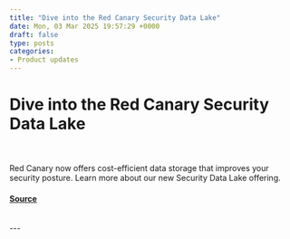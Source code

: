 ```yaml
---
title: "Dive into the Red Canary Security Data Lake"
date: Mon, 03 Mar 2025 19:57:29 +0000
draft: false
type: posts
categories: 
- Product updates
---
```

# Dive into the Red Canary Security Data Lake

<br/>

<br/>
Red Canary now offers cost-efficient data storage that improves your security posture. Learn more about our new Security Data Lake offering.

#### [Source](https://redcanary.com/blog/product-updates/security-data-lake/)

<br/>
---
